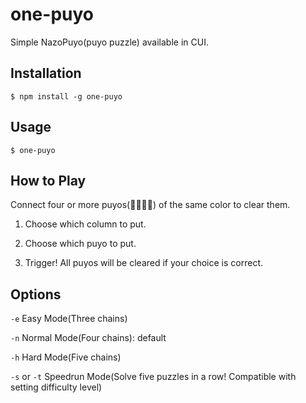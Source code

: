 # one-puyo
Simple NazoPuyo(puyo puzzle) available in CUI.

## Installation
```
$ npm install -g one-puyo
```

## Usage
```
$ one-puyo
```

## How to Play
Connect four or more puyos(🦄🐢🐬🐱) of the same color to clear them.

1. Choose which column to put.

2. Choose which puyo to put.

3. Trigger! All puyos will be cleared if your choice is correct.

## Options

`-e` Easy Mode(Three chains)

`-n` Normal Mode(Four chains): default

`-h` Hard Mode(Five chains)

`-s` or `-t` Speedrun Mode(Solve five puzzles in a row! Compatible with setting difficulty level)
